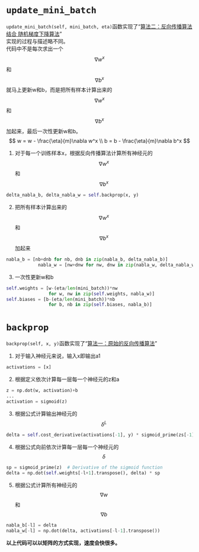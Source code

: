 # `update_mini_batch`

`update_mini_batch(self, mini_batch, eta)`函数实现了“[算法二：反向传播算法 结合 随机梯度下降算法]()”  
实现的过程与描述略不同。  
代码中不是每次求出一个$$\nabla w^x$$和$$\nabla b^x$$就马上更新w和b，而是把所有样本计算出来的$$\nabla w^x$$和$$\nabla b^x$$加起来，最后一次性更新w和b。  
$$
w = w - \frac{\eta}{m}\nabla w^x   \\
b = b - \frac{\eta}{m}\nabla b^x
$$

1. 对于每一个训练样本x，根据反向传播算法计算所有神经元的$$\nabla w^x$$和$$\nabla b^x$$  
```python
delta_nabla_b, delta_nabla_w = self.backprop(x, y)
```
2. 把所有样本计算出来的$$\nabla w^x$$和$$\nabla b^x$$加起来  
```python
nabla_b = [nb+dnb for nb, dnb in zip(nabla_b, delta_nabla_b)]
            nabla_w = [nw+dnw for nw, dnw in zip(nabla_w, delta_nabla_w)]
```  
3. 一次性更新w和b  
```python
self.weights = [w-(eta/len(mini_batch))*nw
                for w, nw in zip(self.weights, nabla_w)]
self.biases = [b-(eta/len(mini_batch))*nb
                for b, nb in zip(self.biases, nabla_b)]
```

# `backprop`  

`backprop(self, x, y)`函数实现了“[算法一：原始的反向传播算法]()”      
1. 对于输入神经元来说，输入x即输出a1  
```python
activations = [x]
```

2. 根据定义依次计算每一层每一个神经元的z和a  
```python
z = np.dot(w, activation)+b
...
activation = sigmoid(z)
```

3. 根据公式计算输出神经元的$$\delta^L$$  
```python
delta = self.cost_derivative(activations[-1], y) * sigmoid_prime(zs[-1])
```
4. 根据公式向前依次计算每一层每一个神经元的$$\delta$$  
```python
sp = sigmoid_prime(z)  # Derivative of the sigmoid function
delta = np.dot(self.weights[-l+1].transpose(), delta) * sp
```

5. 根据公式计算所有神经元的$$\nabla w$$和$$\nabla b$$  
```python
nabla_b[-l] = delta
nabla_w[-l] = np.dot(delta, activations[-l-1].transpose())
```

**以上代码可以以矩阵的方式实现，速度会快很多。**